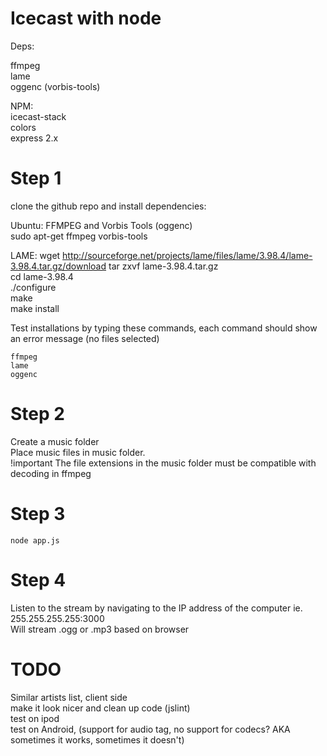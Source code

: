 Icecast with node
=======================
Deps:

ffmpeg  
lame  
oggenc (vorbis-tools)  

NPM:    
icecast-stack    
colors  
express 2.x  

Step 1
==============
clone the github repo and install dependencies:

Ubuntu:
FFMPEG and Vorbis Tools (oggenc)  
    sudo apt-get ffmpeg vorbis-tools

LAME:
    wget http://sourceforge.net/projects/lame/files/lame/3.98.4/lame-3.98.4.tar.gz/download
    tar zxvf lame-3.98.4.tar.gz  
    cd lame-3.98.4  
    ./configure  
    make  
    make install  

Test installations by typing these commands, each command should show an error message (no files selected)  

    ffmpeg  
    lame  
    oggenc  

Step 2
==============
Create a music folder  
Place music files in music folder.  
!important  The file extensions in the music folder must be compatible with decoding in ffmpeg  

Step 3
==============  
    node app.js

Step 4
============
Listen to the stream by navigating to the IP address of the computer ie. 255.255.255.255:3000  
Will stream .ogg or .mp3 based on browser  


TODO
===============
Similar artists list, client side  
make it look nicer and clean up code (jslint)  
test on ipod  
test on Android, (support for audio tag, no support for codecs? AKA sometimes it works, sometimes it doesn't)  

